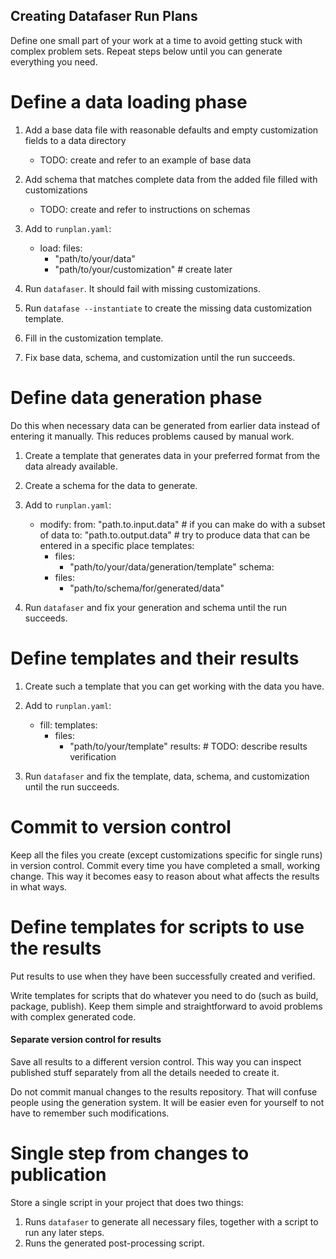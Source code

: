 Creating Datafaser Run Plans
----------------------------

Define one small part of your work at a time to avoid getting stuck with complex problem sets.
Repeat steps below until you can generate everything you need.

Define a data loading phase
===========================

 1. Add a base data file with reasonable defaults and empty customization fields to a data directory
    - TODO: create and refer to an example of base data
 2. Add schema that matches complete data from the added file filled with customizations
    - TODO: create and refer to instructions on schemas
 3. Add to `runplan.yaml`:

    - load:
        files:
        - "path/to/your/data" 
        - "path/to/your/customization" # create later

 4. Run `datafaser`. It should fail with missing customizations.
 5. Run `datafase --instantiate` to create the missing data customization template.
 6. Fill in the customization template.
 7. Fix base data, schema, and customization until the run succeeds.

Define data generation phase
============================

Do this when necessary data can be generated from earlier data instead of entering it manually.
This reduces problems caused by manual work.

 1. Create a template that generates data in your preferred format from the data already available.
 2. Create a schema for the data to generate.
 3. Add to `runplan.yaml`:

    - modify:
        from: "path.to.input.data" # if you can make do with a subset of data
        to: "path.to.output.data"  # try to produce data that can be entered in a specific place
        templates:
        - files:
          - "path/to/your/data/generation/template"
        schema:
        - files:
          - "path/to/schema/for/generated/data"

 4. Run `datafaser` and fix your generation and schema until the run succeeds.

Define templates and their results 
==================================

 1. Create such a template that you can get working with the data you have. 
 2. Add to `runplan.yaml`:

    - fill:
        templates:
        - files:
          - "path/to/your/template"
        results: # TODO: describe results verification

 3. Run `datafaser` and fix the template, data, schema, and customization until the run succeeds.

Commit to version control
=========================

Keep all the files you create (except customizations specific for single runs) in version control.
Commit every time you have completed a small, working change.
This way it becomes easy to reason about what affects the results in what ways.

Define templates for scripts to use the results
===============================================

Put results to use when they have been successfully created and verified.

Write templates for scripts that do whatever you need to do (such as build, package, publish).
Keep them simple and straightforward to avoid problems with complex generated code.

#### Separate version control for results

Save all results to a different version control.
This way you can inspect published stuff separately from all the details needed to create it.

Do not commit manual changes to the results repository.
That will confuse people using the generation system.
It will be easier even for yourself to not have to remember such modifications.

Single step from changes to publication
=======================================

Store a single script in your project that does two things:

 1. Runs `datafaser` to generate all necessary files, together with a script to run any later steps.
 2. Runs the generated post-processing script.

